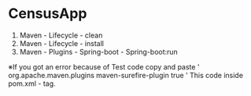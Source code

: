 # CensusApp

1. Maven - Lifecycle - clean
2. Maven - Lifecycle - install                     
3. Maven - Plugins - Spring-boot - Spring-boot:run

※If you got an error because of Test code copy and paste
'
<plugin>
				<groupId>org.apache.maven.plugins</groupId>
				<artifactId>maven-surefire-plugin</artifactId>
				<configuration>
					<testFailureIgnore>true</testFailureIgnore>
				</configuration>
</plugin>
'
This code inside pom.xml - <plugins> tag. 
